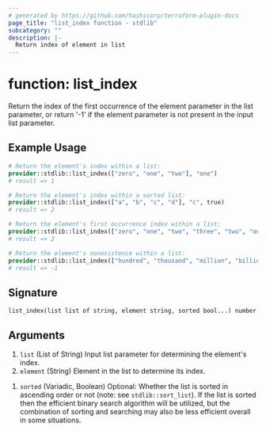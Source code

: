 ```yaml
---
# generated by https://github.com/hashicorp/terraform-plugin-docs
page_title: "list_index function - stdlib"
subcategory: ""
description: |-
  Return index of element in list
---
```


# function: list_index

Return the index of the first occurrence of the element parameter in the list parameter, or return '-1' if the element parameter is not present in the input list parameter.

## Example Usage

```terraform
# Return the element's index within a list:
provider::stdlib::list_index(["zero", "one", "two"], "one")
# result => 1

# Return the element's index within a sorted list:
provider::stdlib::list_index(["a", "b", "c", "d"], "c", true)
# result => 2

# Return the element's first occurrence index within a list:
provider::stdlib::list_index(["zero", "one", "two", "three", "two", "one", "zero"], "two")
# result => 2

# Return the element's nonexistence within a list:
provider::stdlib::list_index(["hundred", "thousand", "million", "billion"], "infinity")
# result => -1
```

## Signature

<!-- signature generated by tfplugindocs -->
```text
list_index(list list of string, element string, sorted bool...) number
```

## Arguments

<!-- arguments generated by tfplugindocs -->
1. `list` (List of String) Input list parameter for determining the element's index.
1. `element` (String) Element in the list to determine its index.
<!-- variadic argument generated by tfplugindocs -->
1. `sorted` (Variadic, Boolean) Optional: Whether the list is sorted in ascending order or not (note: see `stdlib::sort_list`). If the list is sorted then the efficient binary search algorithm will be utilized, but the combination of sorting and searching may also be less efficient overall in some situations.
